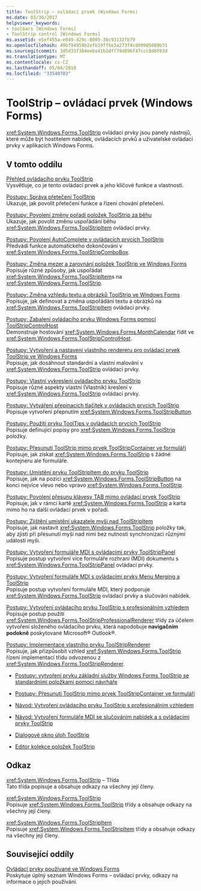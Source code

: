 ```yaml
---
title: ToolStrip – ovládací prvek (Windows Forms)
ms.date: 03/30/2017
helpviewer_keywords:
- toolbars [Windows Forms]
- ToolStrip control [Windows Forms]
ms.assetid: e5ef455a-e049-429c-8005-30c93132fb79
ms.openlocfilehash: 49bf94959b2efb19ff6e3a273f4cd09905089b31
ms.sourcegitcommit: 3d5d33f384eeba41b2dff79d096f47ccc8d8f03d
ms.translationtype: MT
ms.contentlocale: cs-CZ
ms.lasthandoff: 05/04/2018
ms.locfileid: "33540703"
---
```

# <a name="toolstrip-control-windows-forms"></a>ToolStrip – ovládací prvek (Windows Forms)
<xref:System.Windows.Forms.ToolStrip> ovládací prvky jsou panely nástrojů, které může být hostitelem nabídek, ovládacích prvků a uživatelské ovládací prvky v aplikacích Windows Forms.  
  
## <a name="in-this-section"></a>V tomto oddílu  
 [Přehled ovládacího prvku ToolStrip](../../../../docs/framework/winforms/controls/toolstrip-control-overview-windows-forms.md)  
 Vysvětluje, co je tento ovládací prvek a jeho klíčové funkce a vlastnosti.  
  
 [Postupy: Správa přetečení ToolStrip](../../../../docs/framework/winforms/controls/how-to-manage-toolstrip-overflow-in-windows-forms.md)  
 Ukazuje, jak povolit přetečení funkce a řízení chování přetečení.  
  
 [Postupy: Povolení změny pořadí položek ToolStrip za běhu](../../../../docs/framework/winforms/controls/how-to-enable-reordering-of-toolstrip-items-at-run-time-in-windows-forms.md)  
 Ukazuje, jak povolit změnu uspořádání běhu <xref:System.Windows.Forms.ToolStripItem> ovládací prvky.  
  
 [Postupy: Povolení AutoComplete v ovládacích prvcích ToolStrip](../../../../docs/framework/winforms/controls/how-to-enable-autocomplete-in-toolstrip-controls-in-windows-forms.md)  
 Předvádí funkce automatického dokončování v <xref:System.Windows.Forms.ToolStripComboBox>.  
  
 [Postupy: Změna mezer a zarovnání položek ToolStrip ve Windows Forms](../../../../docs/framework/winforms/controls/how-to-change-the-spacing-and-alignment-of-toolstrip-items-in-windows-forms.md)  
 Popisuje různé způsoby, jak uspořádat <xref:System.Windows.Forms.ToolStripItem>s na <xref:System.Windows.Forms.ToolStrip>.  
  
 [Postupy: Změna vzhledu textu a obrázků ToolStrip ve Windows Forms](../../../../docs/framework/winforms/controls/how-to-change-the-appearance-of-toolstrip-text-and-images-in-windows-forms.md)  
 Popisuje, jak definovat a změna uspořádání textu a obrázků na <xref:System.Windows.Forms.ToolStripItem> ovládací prvky.  
  
 [Postupy: Zabalení ovládacího prvku Windows Forms pomocí ToolStripControlHost](../../../../docs/framework/winforms/controls/how-to-wrap-a-windows-forms-control-with-toolstripcontrolhost.md)  
 Demonstruje hostování <xref:System.Windows.Forms.MonthCalendar> řídit ve <xref:System.Windows.Forms.ToolStripControlHost>.  
  
 [Postupy: Vytvoření a nastavení vlastního rendereru pro ovládací prvek ToolStrip ve Windows Forms](../../../../docs/framework/winforms/controls/create-and-set-a-custom-renderer-for-the-toolstrip-control-in-wf.md)  
 Popisuje, jak dosáhnout standardní a vlastní malování v <xref:System.Windows.Forms.ToolStrip> ovládací prvky.  
  
 [Postupy: Vlastní vykreslení ovládacího prvku ToolStrip](../../../../docs/framework/winforms/controls/how-to-custom-draw-a-toolstrip-control.md)  
 Popisuje různé aspekty vlastní (Vlastník) kreslení v <xref:System.Windows.Forms.ToolStrip> ovládací prvky.  
  
 [Postupy: Vytváření přepínacích tlačítek v ovládacích prvcích ToolStrip](../../../../docs/framework/winforms/controls/how-to-create-toggle-buttons-in-toolstrip-controls.md)  
 Popisuje vytvoření přepnutím <xref:System.Windows.Forms.ToolStripButton>.  
  
 [Postupy: Použití prvku ToolTips v ovládacích prvcích ToolStrip](../../../../docs/framework/winforms/controls/how-to-use-tooltips-in-toolstrip-controls.md)  
 Popisuje definující popisy pro <xref:System.Windows.Forms.ToolStrip> položky.  
  
 [Postupy: Přesunutí ToolStrip mimo prvek ToolStripContainer ve formuláři](../../../../docs/framework/winforms/controls/how-to-move-a-toolstrip-out-of-a-toolstripcontainer-onto-a-form.md)  
 Popisuje, jak získat <xref:System.Windows.Forms.ToolStrip> s žádné kontejneru ale formuláře.  
  
 [Postupy: Umístění prvku ToolStripItem do prvku ToolStrip](../../../../docs/framework/winforms/controls/how-to-position-a-toolstripitem-on-a-toolstrip.md)  
 Popisuje, jak na pozici <xref:System.Windows.Forms.ToolStripButton> na konci nejvíce vlevo nebo vpravo <xref:System.Windows.Forms.ToolStrip>.  
  
 [Postupy: Povolení přesunu klávesy TAB mimo ovládací prvek ToolStrip](../../../../docs/framework/winforms/controls/how-to-enable-the-tab-key-to-move-out-of-a-toolstrip-control.md)  
 Popisuje, jak v rámci kartě <xref:System.Windows.Forms.ToolStrip> a karta mimo ho na další ovládací prvek v pořadí.  
  
 [Postupy: Zjištění umístění ukazatele myši nad ToolStripItem](../../../../docs/framework/winforms/controls/how-to-detect-when-the-mouse-pointer-is-over-a-toolstripitem.md)  
 Popisuje, jak nastavit <xref:System.Windows.Forms.ToolStrip> položky tak, aby zjistí při přesunutí myši nad nimi bez nutnosti synchronizaci různými událostí myši.  
  
 [Postupy: Vytvoření formuláře MDI s ovládacími prvky ToolStripPanel](../../../../docs/framework/winforms/controls/how-to-create-an-mdi-form-with-toolstrippanel-controls.md)  
 Popisuje postup vytvoření více formuláře rozhraní (MDI) dokumentu s <xref:System.Windows.Forms.ToolStripPanel> ovládací prvky.  
  
 [Postupy: Vytvoření formuláře MDI s ovládacími prvky Menu Merging a ToolStrip](../../../../docs/framework/winforms/controls/how-to-create-an-mdi-form-with-menu-merging-and-toolstrip-controls.md)  
 Popisuje postup vytvoření formuláře MDI, který podporuje <xref:System.Windows.Forms.ToolStrip> ovládací prvky a slučování nabídek.  
  
 [Postupy: Vytvoření ovládacího prvku ToolStrip s profesionálním vzhledem](../../../../docs/framework/winforms/controls/how-to-create-a-professionally-styled-toolstrip-control.md)  
 Popisuje postup použití <xref:System.Windows.Forms.ToolStripProfessionalRenderer> třídy za účelem vytvoření složeného ovládacího prvku, která napodobuje **navigačním podokně** poskytované Microsoft® Outlook®.  
  
 [Postupy: Implementace vlastního prvku ToolStripRenderer](../../../../docs/framework/winforms/controls/how-to-implement-a-custom-toolstriprenderer.md)  
 Popisuje, jak přizpůsobit vzhled <xref:System.Windows.Forms.ToolStrip> řízení implementací třídu odvozenou z <xref:System.Windows.Forms.ToolStripRenderer>.  
  
-   [Postupy: vytvoření prvku základní služby Windows Forms ToolStrip se standardními položkami pomocí návrháře](http://msdn.microsoft.com/library/571c1z99\(v=vs.110\))  
  
-   [Postupy: Přesunutí ToolStrip mimo prvek ToolStripContainer ve formuláři](http://msdn.microsoft.com/library/ms171701\(v=vs.110\))  
  
-   [Návod: Vytvoření ovládacího prvku ToolStrip s profesionálním vzhledem](http://msdn.microsoft.com/library/ms233664\(v=vs.110\))  
  
-   [Návod: Vytvoření formuláře MDI se slučováním nabídek a s ovládacími prvky ToolStrip](http://msdn.microsoft.com/library/ms233676\(v=vs.110\))  
  
-   [Dialogové okno úloh ToolStrip](http://msdn.microsoft.com/library/ms233648\(v=vs.110\))  
  
-   [Editor kolekce položek ToolStrip](http://msdn.microsoft.com/library/ms233643\(v=vs.110\))  
  
## <a name="reference"></a>Odkaz  
 <xref:System.Windows.Forms.ToolStrip> – Třída  
 Tato třída popisuje a obsahuje odkazy na všechny její členy.  
  
 <xref:System.Windows.Forms.ToolStrip>  
 Popisuje <xref:System.Windows.Forms.ToolStrip> třídy a obsahuje odkazy na všechny její členy.  
  
 <xref:System.Windows.Forms.ToolStripItem>  
 Popisuje <xref:System.Windows.Forms.ToolStripItem> třídy a obsahuje odkazy na všechny její členy.  
  
## <a name="related-sections"></a>Související oddíly  
 [Ovládací prvky používané ve Windows Forms](../../../../docs/framework/winforms/controls/controls-to-use-on-windows-forms.md)  
 Poskytuje úplný seznam Windows Forms – ovládací prvky, odkazy na informace o jejich používání.
